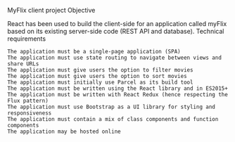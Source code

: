 MyFlix client project
Objective

React has been used to build the client-side for an application called myFlix based on its existing server-side code (REST API and database).
Technical requirements

    The application must be a single-page application (SPA)
    The application must use state routing to navigate between views and share URLs
    The application must give users the option to filter movies
    The application must give users the option to sort movies
    The application must initially use Parcel as its build tool
    The application must be written using the React library and in ES2015+
    The application must be written with React Redux (hence respecting the Flux pattern)
    The application must use Bootstrap as a UI library for styling and responsiveness
    The application must contain a mix of class components and function components
    The application may be hosted online

